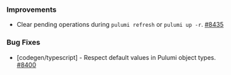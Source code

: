 ### Improvements

- Clear pending operations during `pulumi refresh` or `pulumi up -r`.
  [#8435](https://github.com/pulumi/pulumi/pull/8435)

### Bug Fixes

- [codegen/typescript] - Respect default values in Pulumi object types.
  [#8400](https://github.com/pulumi/pulumi/pull/8400)
